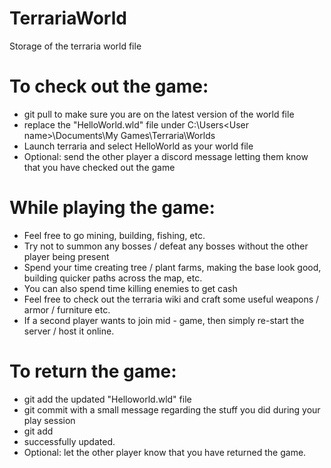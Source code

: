 # TerrariaWorld
Storage of the terraria world file

# To check out the game: 
- git pull to make sure you are on the latest version of the world file
- replace the "HelloWorld.wld" file under C:\Users\<User name>\Documents\My Games\Terraria\Worlds
- Launch terraria and select HelloWorld as your  world file
- Optional: send the other player a discord message letting them know that you have checked out the game

# While playing the game: 
- Feel free to go mining, building, fishing, etc.
- Try not to summon any bosses / defeat any bosses without the other player being present
- Spend your time creating tree / plant farms, making the base look good, building quicker paths across the map, etc. 
- You can also spend time killing enemies to get cash
- Feel free to check out the terraria wiki and craft some useful weapons / armor / furniture etc. 
- If a second player wants to join mid - game, then simply re-start the server / host it online. 

# To return the game: 
- git add the updated "Helloworld.wld" file
- git commit with a small message regarding the stuff you did during your play session
- git add
- successfully updated.
- Optional: let the other player know that you have returned the game. 




